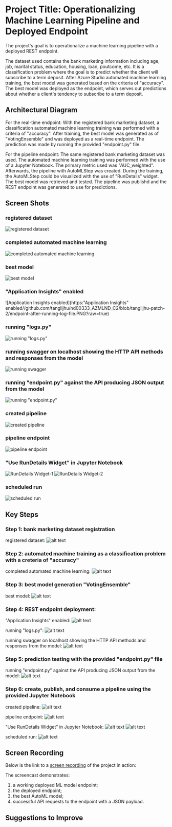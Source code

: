 # Project Title: Operationalizing Machine Learning Pipeline and Deployed Endpoint

The project's goal is to operationalize a machine learning pipeline with a deployed REST endpoint. 

The dataset used contains the bank marketing information including age, job, marital status, education, housing, loan, poutcome, etc. It is a classification problem where the goal is to predict whether the client will subscribe to a term deposit. After Azure Studio automated machine learning training, the best model was generated based on the criteria of "accuracy". The best model was deployed as the endpoint, which serves out predictions about whether a client's tendency to subscribe to a term deposit. 

## Architectural Diagram

For the real-time endpoint: 
With the registered bank marketing dataset, a classification automated machine learning training was performed with a criteria of "accuracy". 
After training, the best model was generated as of "VotingEnsemble" and was deployed as a real-time endpoint. 
The prediction was made by running the provided "endpoint.py" file. 

For the pipeline endpoint: 
The same registered bank marketing dataset was used. The automated machine learning training was performed with the use of a Jupyter Notebook. The primary metric used was "AUC_weighted". 
Afterwards, the pipeline with AutoMLStep was created. During the training, the AutoMLStep could be visualized with the use of "RunDetails" widget. 
The best model was retrieved and tested. 
The pipeline was publishd and the REST endpoint was generated to use for predictions. 

## Screen Shots

### registered dataset
![registered dataset](https://github.com/tanglijhu/nd00333_AZMLND_C2/blob/tanglijhu-patch-2/registered%20datasets.PNG?raw=true)
### completed automated machine learning 
![completed automated machine learning ](https://github.com/tanglijhu/nd00333_AZMLND_C2/blob/tanglijhu-patch-2/auto-ml-completed.PNG?raw=true)
### best model
![best model](https://github.com/tanglijhu/nd00333_AZMLND_C2/blob/tanglijhu-patch-2/best%20model%20-%201.PNG?raw=true)
### "Application Insights" enabled 
![Application Insights enabled](https:"Application Insights" enabled//github.com/tanglijhu/nd00333_AZMLND_C2/blob/tanglijhu-patch-2/endpoint-after-running-log-file.PNG?raw=true)
### running "logs.py"
![running "logs.py"](https://github.com/tanglijhu/nd00333_AZMLND_C2/blob/tanglijhu-patch-2/running-logs-file.PNG?raw=true)
### running swagger on localhost showing the HTTP API methods and responses from the model
![running swagger](https://github.com/tanglijhu/nd00333_AZMLND_C2/blob/tanglijhu-patch-2/swagger-running.PNG?raw=true)
### running "endpoint.py" against the API producing JSON output from the model
![running "endpoint.py"](https://github.com/tanglijhu/nd00333_AZMLND_C2/blob/tanglijhu-patch-2/running-endpoint.PNG?raw=true)
### created pipeline
![created pipeline](https://github.com/tanglijhu/nd00333_AZMLND_C2/blob/tanglijhu-patch-2/pipeline-created.PNG?raw=true)
### pipeline endpoint
![pipeline endpoint](https://github.com/tanglijhu/nd00333_AZMLND_C2/blob/tanglijhu-patch-2/pipeline-endpoint.PNG?raw=true)
### "Use RunDetails Widget" in Jupyter Notebook
![RunDetails Widget-1](https://github.com/tanglijhu/nd00333_AZMLND_C2/blob/tanglijhu-patch-2/RunDetails-Widget-1.PNG?raw=true)
![RunDetails Widget-2](https://github.com/tanglijhu/nd00333_AZMLND_C2/blob/tanglijhu-patch-2/RunDetails-Widget-2.PNG?raw=true)
### scheduled run
![scheduled run](https://github.com/tanglijhu/nd00333_AZMLND_C2/blob/tanglijhu-patch-2/scheduled-run-pipeline-rest-endpoint.PNG?raw=true)


## Key Steps

### Step 1: bank marketing dataset registration

registered dataset:
![alt text](https://github.com/tanglijhu/nd00333_AZMLND_C2/blob/tanglijhu-patch-2/registered%20datasets.PNG?raw=true)

### Step 2: automated machine training as a classification problem with a creteria of "accuracy"

completed automated machine learning: 
![alt text](https://github.com/tanglijhu/nd00333_AZMLND_C2/blob/tanglijhu-patch-2/auto-ml-completed.PNG?raw=true)

### Step 3: best model generation "VotingEnsemble"

best model:
![alt text](https://github.com/tanglijhu/nd00333_AZMLND_C2/blob/tanglijhu-patch-2/best%20model%20-%201.PNG?raw=true)

### Step 4: REST endpoint deployment:

"Application Insights" enabled: 
![alt text](https://github.com/tanglijhu/nd00333_AZMLND_C2/blob/tanglijhu-patch-2/endpoint-after-running-log-file.PNG?raw=true)

running "logs.py":
![alt text](https://github.com/tanglijhu/nd00333_AZMLND_C2/blob/tanglijhu-patch-2/running-logs-file.PNG?raw=true)

running swagger on localhost showing the HTTP API methods and responses from the model:
![alt text](https://github.com/tanglijhu/nd00333_AZMLND_C2/blob/tanglijhu-patch-2/swagger-running.PNG?raw=true)

### Step 5: prediction testing with the provided "endpoint.py" file

running "endpoint.py" against the API producing JSON output from the model:
![alt text](https://github.com/tanglijhu/nd00333_AZMLND_C2/blob/tanglijhu-patch-2/running-endpoint.PNG?raw=true)

### Step 6: create, publish, and consume a pipeline using the provided Jupyter Notebook 

created pipeline:
![alt text](https://github.com/tanglijhu/nd00333_AZMLND_C2/blob/tanglijhu-patch-2/pipeline-created.PNG?raw=true)

pipeline endpoint:
![alt text](https://github.com/tanglijhu/nd00333_AZMLND_C2/blob/tanglijhu-patch-2/pipeline-endpoint.PNG?raw=true)

"Use RunDetails Widget" in Jupyter Notebook:
![alt text](https://github.com/tanglijhu/nd00333_AZMLND_C2/blob/tanglijhu-patch-2/RunDetails-Widget-1.PNG?raw=true)
![alt text](https://github.com/tanglijhu/nd00333_AZMLND_C2/blob/tanglijhu-patch-2/RunDetails-Widget-2.PNG?raw=true)

scheduled run:
![alt text](https://github.com/tanglijhu/nd00333_AZMLND_C2/blob/tanglijhu-patch-2/scheduled-run-pipeline-rest-endpoint.PNG?raw=true)

## Screen Recording

Below is the link to a [screen recording](https://youtu.be/eWd3JfqJwyA) of the project in action: 

The screencast demonstrates:
1) a working deployed ML model endpoint;
2) the deployed endpoint;
3) the best AutoML model;
4) successful API requests to the endpoint with a JSON payload. 

## Suggestions to Improve


